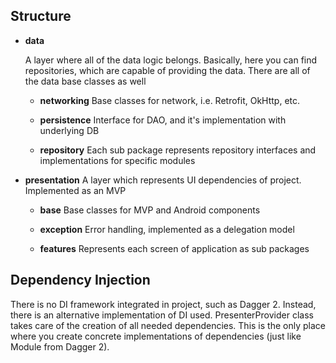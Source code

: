 ## Structure

 - **data**

	A layer where all of the data logic belongs. Basically, here you can find repositories, which 		are capable of providing the data. There are all of the data base classes as well

	 - **networking**
	Base classes for network, i.e. Retrofit, OkHttp, etc.
	 - **persistence**
	 Interface for DAO, and it's implementation with underlying DB

	 - **repository**
		 Each sub package represents repository interfaces and implementations for specific modules

 - **presentation**
	 A layer which represents UI dependencies of project. Implemented as an MVP


	 - **base**
		 Base classes for MVP and Android components


	 - **exception**
		 Error handling, implemented as a delegation model

	 - **features**
		 Represents each screen of application as sub packages

## Dependency Injection
There is no DI framework integrated in project, such as Dagger 2. Instead, there is an alternative implementation of DI used. PresenterProvider class takes care of the creation of all needed dependencies. This is the only place where you create concrete implementations of dependencies (just like Module from Dagger 2).